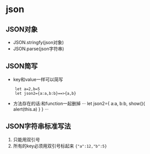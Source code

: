 #   json
##  JSON对象
-   JSON.stringfy(json对象)
-   JSON.parse(json字符串)
##  JSON简写
-   key和value一样可以简写
```
    let a=2,b=5
    let json2={a:a,b:b}==>{a,b}
```
-   方法存在的话:和function一起删掉
···
        let json2={
            a:a,
            b:b,
            show(){
                alert(this.a)
            }
        }
···
##  JSON字符串标准写法
1.  只能用双引号
2.  所有的key必须用双引号标起来
`{"a":12,"b":5}`
